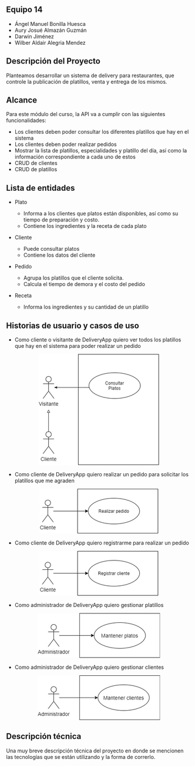 ## Equipo 14
- Ángel Manuel Bonilla Huesca
- Aury Josué Almazán Guzmán
- Darwin Jiménez
- Wilber Aldair Alegria Mendez

## Descripción del Proyecto

Planteamos desarrollar un sistema de delivery para restaurantes, que controle la publicación de platillos, venta y entrega de los mismos.

## Alcance

Para este módulo del curso, la API va a cumplir con las siguientes funcionalidades:
- Los clientes deben poder consultar los diferentes platillos que hay en el sistema
- Los clientes deben poder realizar pedidos
- Mostrar la lista de platillos, especialidades y platillo del día, así como la información correspondiente a cada uno de estos
- CRUD de clientes
- CRUD de platillos

## Lista de entidades
- Plato
    - Informa a los clientes que platos están disponibles, así como su tiempo de preparación y costo.
    - Contiene los ingredientes y la receta de cada plato

- Cliente
    - Puede consultar platos
    - Contiene los datos del cliente

- Pedido
    - Agrupa los platillos que el cliente solicita.
    - Calcula el tiempo de demora y el costo del pedido

- Receta
    - Informa los ingredientes y  su cantidad de un platillo

## Historias de usuario y casos de uso
- Como cliente o visitante de DeliveryApp quiero ver todos los platillos que hay en el sistema para poder realizar un pedido

<p align="center">
  <img src="assets/CasosUso/consultar_pedido.jpg" />
</p>

 - Como cliente de DeliveryApp quiero realizar un pedido para solicitar los platillos que me agraden
 
 <p align="center">
  <img src="assets/CasosUso/realizar_pedido.jpg" />
</p>

- Como cliente de DeliveryApp quiero registrarme para realizar un pedido

 <p align="center">
  <img src="assets/CasosUso/registrar_cte.jpg" />
</p>

- Como administrador de DeliveryApp quiero gestionar platillos

<p align="center">
  <img src="assets/CasosUso/mantener_platos.jpg" />
</p>

- Como administrador de DeliveryApp quiero gestionar clientes

<p align="center">
  <img src="assets/CasosUso/mantener_ctes.jpg" />
</p>
 
## Descripción técnica
Una muy breve descripción técnica del proyecto en donde se mencionen las tecnologías que se están utilizando y la forma de correrlo.
